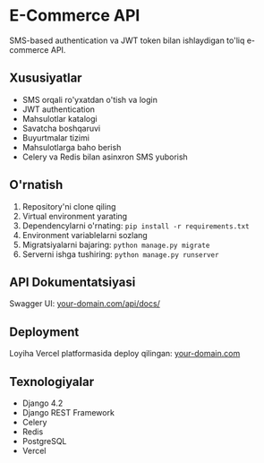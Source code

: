 # E-Commerce API

SMS-based authentication va JWT token bilan ishlaydigan to'liq e-commerce API.

## Xususiyatlar

- SMS orqali ro'yxatdan o'tish va login
- JWT authentication
- Mahsulotlar katalogi
- Savatcha boshqaruvi
- Buyurtmalar tizimi
- Mahsulotlarga baho berish
- Celery va Redis bilan asinxron SMS yuborish

## O'rnatish

1. Repository'ni clone qiling
2. Virtual environment yarating
3. Dependencylarni o'rnating: `pip install -r requirements.txt`
4. Environment variablelarni sozlang
5. Migratsiyalarni bajaring: `python manage.py migrate`
6. Serverni ishga tushiring: `python manage.py runserver`

## API Dokumentatsiyasi

Swagger UI: [your-domain.com/api/docs/](https://your-domain.com/api/docs/)

## Deployment

Loyiha Vercel platformasida deploy qilingan: [your-domain.com](https://your-domain.com)

## Texnologiyalar

- Django 4.2
- Django REST Framework
- Celery
- Redis
- PostgreSQL
- Vercel